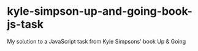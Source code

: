 # kyle-simpson-up-and-going-book-js-task
My solution to a JavaScript task from Kyle Simpsons' book Up &amp; Going
